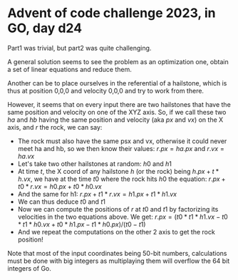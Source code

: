 # Advent of code challenge 2023, in GO, day d24

Part1 was trivial, but part2 was quite challenging.

A general solution seems to see the problem as an optimization one, obtain a set of linear equations and reduce them.

Another can be to place ourselves in the referential of a hailstone, which is thus at position 0,0,0 and velocity 0,0,0 and try to work from there.

However, it seems that on every input there are two hailstones that have the same position and velocity on one of the XYZ axis. So, if we call these two $ha$ and $hb$ having the same position and velocity (aka $px$ and $vx$) on the X axis, and $r$ the rock, we can say:

- The rock must also have the same psx and vx, otherwise it could never meet ha and hb, so we then know their values: $r.px = ha.px$ and $r.vx = ha.vx$
- Let's take two other hailstones at random: $h0$ and $h1$
- At time $t$, the X coord of any hailstone $h$ (or the rock) being $h.px + t * h.vx$, we have at the time $t0$ where the rock hits $h0$ the equation: $r.px + t0 * r.vx = h0.px + t0 * h0.vx$
- And the same for h1: $r.px + t1 * r.vx = h1.px + t1 * h1.vx$
- We can thus deduce $t0$ and $t1$
- Now we can compute the positions of $r$ at $t0$ and $t1$ by factorizing its velocities in the two equations above. We get: $r.px = (t0* t1 * h1.vx - t0* t1 * h0.vx + t0 * h1.px - t1 * h0.px) / (t0 - t1)$
- And we repeat the computations on the other 2 axis to get the rock position!

Note that most of the input coordinates being 50-bit numbers, calculations must be done with big integers as multiplaying them will overflow the 64 bit integers of Go.

